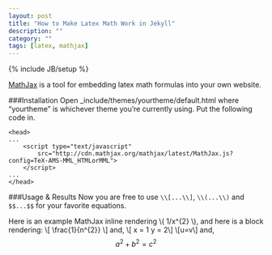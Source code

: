 ```yaml
---
layout: post
title: "How to Make Latex Math Work in Jekyll"
description: ""
category: ""
tags: [latex, mathjax]
---
```

{% include JB/setup %}

[MathJax](http://www.mathjax.org) is a tool for embedding latex math formulas into
your own website.

###Installation
Open _include/themes/yourtheme/default.html where “yourtheme” is whichever theme
you’re currently using. Put the following code in.

	<head>
	...
		<script type="text/javascript"
			src="http://cdn.mathjax.org/mathjax/latest/MathJax.js?config=TeX-AMS-MML_HTMLorMML">
		</script>
	...
	</head>


###Usage & Results
Now you are free to use `\\[...\\]`, `\\(...\\)` and `$$...$$` for your
favorite equations.

Here is an example MathJax inline rendering \\( 1/x^{2} \\), and here is a
block rendering: 
\\[ \frac{1}{n^{2}} \\] 
and,
\\[ x = 1 y = 2\\]
\\[u=v\\]
and,
$$a^2 + b^2 = c^2$$
